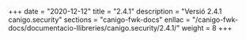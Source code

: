 +++
date        = "2020-12-12"
title       = "2.4.1"
description = "Versió 2.4.1 canigo.security"
sections    = "canigo-fwk-docs"
enllac		= "/canigo-fwk-docs/documentacio-llibreries/canigo.security/2.4.1/"
weight		= 8
+++
